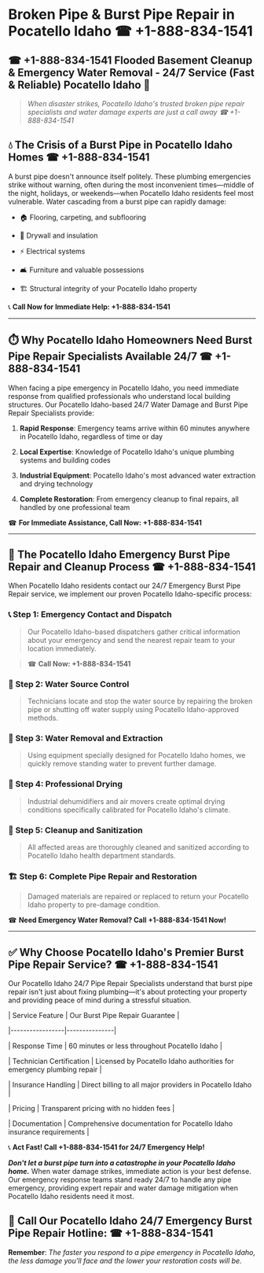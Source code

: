 # Broken Pipe & Burst Pipe Repair in Pocatello Idaho ☎ +1-888-834-1541  
## ☎ +1-888-834-1541 Flooded Basement Cleanup & Emergency Water Removal - 24/7 Service (Fast & Reliable) Pocatello Idaho 🚨  

> *When disaster strikes, Pocatello Idaho's trusted broken pipe repair specialists and water damage experts are just a call away ☎ +1-888-834-1541*  

## 💧 The Crisis of a Burst Pipe in Pocatello Idaho Homes ☎ +1-888-834-1541  

A burst pipe doesn't announce itself politely. These plumbing emergencies strike without warning, often during the most inconvenient times—middle of the night, holidays, or weekends—when Pocatello Idaho residents feel most vulnerable. Water cascading from a burst pipe can rapidly damage:  

* 🏠 Flooring, carpeting, and subflooring  
* 🧱 Drywall and insulation  
* ⚡ Electrical systems  
* 🛋️ Furniture and valuable possessions  
* 🏗️ Structural integrity of your Pocatello Idaho property  

📞 **Call Now for Immediate Help: +1-888-834-1541**  

---  

## ⏱️ Why Pocatello Idaho Homeowners Need Burst Pipe Repair Specialists Available 24/7 ☎ +1-888-834-1541  

When facing a pipe emergency in Pocatello Idaho, you need immediate response from qualified professionals who understand local building structures. Our Pocatello Idaho-based 24/7 Water Damage and Burst Pipe Repair Specialists provide:  

1. **Rapid Response**: Emergency teams arrive within 60 minutes anywhere in Pocatello Idaho, regardless of time or day  
2. **Local Expertise**: Knowledge of Pocatello Idaho's unique plumbing systems and building codes  
3. **Industrial Equipment**: Pocatello Idaho's most advanced water extraction and drying technology  
4. **Complete Restoration**: From emergency cleanup to final repairs, all handled by one professional team  

☎ **For Immediate Assistance, Call Now: +1-888-834-1541**  

---  

## 🔧 The Pocatello Idaho Emergency Burst Pipe Repair and Cleanup Process ☎ +1-888-834-1541  

When Pocatello Idaho residents contact our 24/7 Emergency Burst Pipe Repair service, we implement our proven Pocatello Idaho-specific process:  

### 📞 Step 1: Emergency Contact and Dispatch  
> Our Pocatello Idaho-based dispatchers gather critical information about your emergency and send the nearest repair team to your location immediately.  
> ☎ **Call Now: +1-888-834-1541**  

### 🚿 Step 2: Water Source Control  
> Technicians locate and stop the water source by repairing the broken pipe or shutting off water supply using Pocatello Idaho-approved methods.  

### 🌊 Step 3: Water Removal and Extraction  
> Using equipment specially designed for Pocatello Idaho homes, we quickly remove standing water to prevent further damage.  

### 💨 Step 4: Professional Drying  
> Industrial dehumidifiers and air movers create optimal drying conditions specifically calibrated for Pocatello Idaho's climate.  

### 🧼 Step 5: Cleanup and Sanitization  
> All affected areas are thoroughly cleaned and sanitized according to Pocatello Idaho health department standards.  

### 🏗️ Step 6: Complete Pipe Repair and Restoration  
> Damaged materials are repaired or replaced to return your Pocatello Idaho property to pre-damage condition.  

☎ **Need Emergency Water Removal? Call +1-888-834-1541 Now!**  

---  

## ✅ Why Choose Pocatello Idaho's Premier Burst Pipe Repair Service? ☎ +1-888-834-1541  

Our Pocatello Idaho 24/7 Pipe Repair Specialists understand that burst pipe repair isn't just about fixing plumbing—it's about protecting your property and providing peace of mind during a stressful situation.  

| Service Feature | Our Burst Pipe Repair Guarantee |  
|-----------------|---------------|  
| Response Time | 60 minutes or less throughout Pocatello Idaho |  
| Technician Certification | Licensed by Pocatello Idaho authorities for emergency plumbing repair |  
| Insurance Handling | Direct billing to all major providers in Pocatello Idaho |  
| Pricing | Transparent pricing with no hidden fees |  
| Documentation | Comprehensive documentation for Pocatello Idaho insurance requirements |  

📞 **Act Fast! Call +1-888-834-1541 for 24/7 Emergency Help!**  

***Don't let a burst pipe turn into a catastrophe in your Pocatello Idaho home.*** When water damage strikes, immediate action is your best defense. Our emergency response teams stand ready 24/7 to handle any pipe emergency, providing expert repair and water damage mitigation when Pocatello Idaho residents need it most.  

## 📱 Call Our Pocatello Idaho 24/7 Emergency Burst Pipe Repair Hotline: ☎ +1-888-834-1541  

**Remember**: *The faster you respond to a pipe emergency in Pocatello Idaho, the less damage you'll face and the lower your restoration costs will be.*